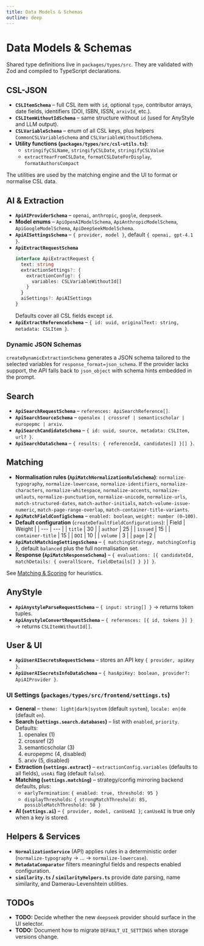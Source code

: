 ```yaml
---
title: Data Models & Schemas
outline: deep
---
```


# Data Models & Schemas

Shared type definitions live in `packages/types/src`. They are validated with Zod and compiled to TypeScript declarations.

## CSL-JSON

- **`CSLItemSchema`** – full CSL item with `id`, optional `type`, contributor arrays, date fields, identifiers (DOI, ISBN, ISSN, `arxivId`, etc.).
- **`CSLItemWithoutIdSchema`** – same structure without `id` (used for AnyStyle and LLM output).
- **`CSLVariableSchema`** – enum of all CSL keys, plus helpers `CommonCSLVariableSchema` and `CSLVariableWithoutIdSchema`.
- **Utility functions (`packages/types/src/csl-utils.ts`)**:
  - `stringifyCSLName`, `stringifyCSLDate`, `stringifyCSLValue`
  - `extractYearFromCSLDate`, `formatCSLDateForDisplay`, `formatAuthorsCompact`

The utilities are used by the matching engine and the UI to format or normalise CSL data.

## AI & Extraction

- **`ApiAIProviderSchema`** – `openai`, `anthropic`, `google`, `deepseek`.
- **Model enums** – `ApiOpenAIModelSchema`, `ApiAnthropicModelSchema`, `ApiGoogleModelSchema`, `ApiDeepSeekModelSchema`.
- **`ApiAISettingsSchema`** – `{ provider, model }`, default `{ openai, gpt-4.1 }`.
- **`ApiExtractRequestSchema`**
  ```ts
  interface ApiExtractRequest {
    text: string
    extractionSettings?: {
      extractionConfig?: {
        variables: CSLVariableWithoutId[]
      }
    }
    aiSettings?: ApiAISettings
  }
  ```
  Defaults cover all CSL fields except `id`.
- **`ApiExtractReferenceSchema`** – `{ id: uuid, originalText: string, metadata: CSLItem }`.

### Dynamic JSON Schemas

`createDynamicExtractionSchema` generates a JSON schema tailored to the selected variables for `response_format=json_schema`. If the provider lacks support, the API falls back to `json_object` with schema hints embedded in the prompt.

## Search

- **`ApiSearchRequestSchema`** – `references: ApiSearchReference[]`.
- **`ApiSearchSourceSchema`** – `openalex | crossref | semanticscholar | europepmc | arxiv`.
- **`ApiSearchCandidateSchema`** – `{ id: uuid, source, metadata: CSLItem, url? }`.
- **`ApiSearchDataSchema`** – `{ results: { referenceId, candidates[] }[] }`.

## Matching

- **Normalisation rules (`ApiMatchNormalizationRuleSchema`)**:
  `normalize-typography`, `normalize-lowercase`, `normalize-identifiers`, `normalize-characters`, `normalize-whitespace`, `normalize-accents`, `normalize-umlauts`, `normalize-punctuation`, `normalize-unicode`, `normalize-urls`, `match-structured-dates`, `match-author-initials`, `match-volume-issue-numeric`, `match-page-range-overlap`, `match-container-title-variants`.
- **`ApiMatchFieldConfigSchema`** – `enabled: boolean`, `weight: number (0–100)`.
- **Default configuration** (`createDefaultFieldConfigurations`):
  | Field | Weight |
  | --- | --- |
  | `title` | 30 |
  | `author` | 25 |
  | `issued` | 15 |
  | `container-title` | 15 |
  | `DOI` | 10 |
  | `volume` | 3 |
  | `page` | 2 |
- **`ApiMatchMatchingSettingsSchema`** – `{ matchingStrategy, matchingConfig }`, default `balanced` plus the full normalisation set.
- **Response (`ApiMatchResponseSchema`)** – `{ evaluations: [{ candidateId, matchDetails: { overallScore, fieldDetails[] } }] }`.

See [Matching & Scoring](matching-scoring.md) for heuristics.

## AnyStyle

- **`ApiAnystyleParseRequestSchema`** – `{ input: string[] }` → returns token tuples.
- **`ApiAnystyleConvertRequestSchema`** – `{ references: [{ id, tokens }] }` → returns `CSLItemWithoutId[]`.

## User & UI

- **`ApiUserAISecretsRequestSchema`** – stores an API key `{ provider, apiKey }`.
- **`ApiUserAISecretsInfoDataSchema`** – `{ hasApiKey: boolean, provider?: ApiAIProvider }`.

### UI Settings (`packages/types/src/frontend/settings.ts`)

- **General** – `theme: light|dark|system` (default `system`), `locale: en|de` (default `en`).
- **Search (`settings.search.databases`)** – list with `enabled`, `priority`. Defaults:
  1. openalex (1)
  2. crossref (2)
  3. semanticscholar (3)
  4. europepmc (4, disabled)
  5. arxiv (5, disabled)
- **Extraction (`settings.extract`)** – `extractionConfig.variables` (defaults to all fields), `useAi` flag (default `false`).
- **Matching (`settings.matching`)** – strategy/config mirroring backend defaults, plus:
  - `earlyTermination`: `{ enabled: true, threshold: 95 }`
  - `displayThresholds`: `{ strongMatchThreshold: 85, possibleMatchThreshold: 50 }`
- **AI (`settings.ai`)** – `{ provider, model, canUseAI }`; `canUseAI` is true only when a key is stored.

## Helpers & Services

- **`NormalizationService`** (API) applies rules in a deterministic order (`normalize-typography` → … → `normalize-lowercase`).
- **`MetadataComparator`** filters meaningful fields and respects enabled configuration.
- **`similarity.ts` / `similarityHelpers.ts`** provide date parsing, name similarity, and Damerau-Levenshtein utilities.

## TODOs

- **TODO:** Decide whether the new `deepseek` provider should surface in the UI selector.
- **TODO:** Document how to migrate `DEFAULT_UI_SETTINGS` when storage versions change.

